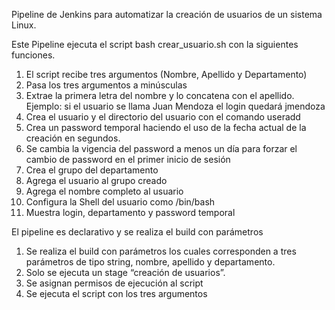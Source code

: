 Pipeline de Jenkins para automatizar la creación de usuarios de un sistema Linux. 

Este Pipeline ejecuta el script bash crear_usuario.sh con la siguientes funciones.

1.	El script recibe tres argumentos (Nombre, Apellido y Departamento)
2.	Pasa los tres argumentos a minúsculas
3.	Extrae la primera letra del nombre y lo concatena con el apellido. 
Ejemplo: si el usuario se llama Juan Mendoza el login quedará jmendoza
4.	Crea el usuario y el directorio del usuario con el comando useradd
5.	Crea un password temporal haciendo el uso de la fecha actual de la creación en segundos.
6.	Se cambia la vigencia del password a menos un día para forzar el cambio de password en el primer inicio de sesión 
7.	Crea el grupo del departamento
8.	Agrega el usuario al grupo creado
9.	Agrega el nombre completo al usuario
10.	Configura la Shell del usuario como /bin/bash
11.	Muestra login, departamento y password temporal

El pipeline es declarativo y se realiza el build con parámetros 

1.	Se realiza el build con parámetros los cuales corresponden a tres parámetros de tipo string, nombre, apellido y departamento.
2.	Solo se ejecuta un stage  “creación de usuarios”.
3.	Se asignan permisos de ejecución al script
4.	Se ejecuta el script con los tres argumentos
